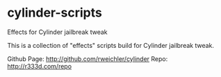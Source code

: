 cylinder-scripts
================

Effects for Cylinder jailbreak tweak

This is a collection of "effects" scripts build for Cylinder jailbreak tweak.

Github Page: http://github.com/rweichler/cylinder
Repo: http://r333d.com/repo
